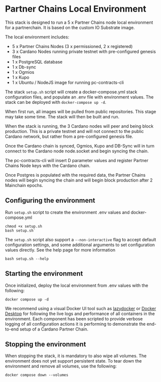# Partner Chains Local Environment

This stack is designed to run a 5 x Partner Chains node local environment for a partnerchain. It is based on the custom IO Substrate image.

The local environment includes:

- 5 x Partner Chains Nodes (3 x permissioned, 2 x registered)
- 3 x Cardano Nodes running private testnet with pre-configured genesis files
- 1 x PostgreSQL database
- 1 x Db-sync
- 1 x Ogmios
- 1 x Kupo
- 1 x Ubuntu / NodeJS image for running pc-contracts-cli

The stack `setup.sh` script will create a docker-compose.yml stack configuration files, and populate an .env file with environment values. The stack can be deployed with `docker-compose up -d`. 

When first run, all images will be pulled from public repositories. This stage may take some time. The stack will then be built and run.

When the stack is running, the 3 Cardano nodes will peer and being block production. This is a private testnet and will not connect to the public Cardano network, but rather from a pre-configured genesis file. 

Once the Cardano chain is synced, Ogmios, Kupo and DB-Sync will in turn connect to the Cardano node node.socket and begin syncing the chain. 

The pc-contracts-cli will insert D parameter values and register Partner Chains Node keys with the Cardano chain.

Once Postgres is populated with the required data, the Partner Chains nodes will begin syncing the chain and will begin block production after 2 Mainchain epochs.

## Configuring the environment

Run `setup.sh` script to create the environment .env values and docker-compose.yml

```
chmod +x setup.sh
bash setup.sh`
```

The `setup.sh` script also support a `--non-interactive` flag to accept default configuration settings, and some additional arguments to set configuration values directly. See the help page for more information

```
bash setup.sh --help
```

## Starting the environment

Once initialized, deploy the local environment from .env values with the following:

```
docker compose up -d
```

We recommend using a visual Docker UI tool such as [lazydocker](https://github.com/jesseduffield/lazydocker) or [Docker Desktop](https://www.docker.com/products/docker-desktop/) for following the live logs and performance of all containers in the environment. Each component has been scripted to provide verbose logging of all configuration actions it is performing to demonstrate the end-to-end setup of a Cardano Partner Chain.

## Stopping the environment

When stopping the stack, it is mandatory to also wipe all volumes. The environment does not yet support persistent state. To tear down the environment and remove all volumes, use the following: 

```
docker compose down --volumes
```
